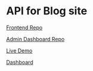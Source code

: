 # API for Blog site

[Frontend Repo](https://github.com/Hasan-Iqtedar/blog-client)

[Admin Dashboard Repo](https://github.com/Hasan-Iqtedar/blog-admin-dashboard)

[Live Demo](https://hasan-iqtedar.github.io/blog-client/)

[Dashboard](https://hasan-iqtedar.github.io/blog-admin-dashboard/#/login)

